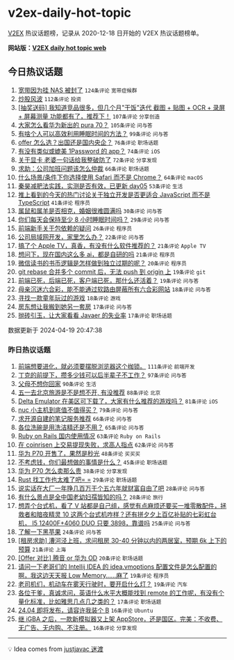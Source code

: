 # v2ex-daily-hot-topic

[V2EX](https://www.v2ex.com/) 热议话题榜，记录从 2020-12-18 日开始的 V2EX 热议话题榜单。

**网站版：[V2EX daily hot topic web](https://boojack.github.io/v2ex-daily-hot-topic-web/)**

## 今日热议话题

<!-- TODAY BEGIN -->

1. [宽带因为挂 NAS 被封了](https://www.v2ex.com/t/1033800) `124条评论` `宽带症候群`
1. [炒股风波](https://www.v2ex.com/t/1033945) `112条评论` `投资`
1. [[抽奖送码] 我知道竞品很多，但几个月"干饭"迭代 截图 + 贴图 + OCR + 录屏 + 屏幕测量 功能都有了，推荐下！](https://www.v2ex.com/t/1033803) `107条评论` `分享创造`
1. [大家怎么看华为新出的 pura 70？](https://www.v2ex.com/t/1033931) `105条评论` `问与答`
1. [有啥个人可以高效利用睡眠时间的方法？](https://www.v2ex.com/t/1033796) `99条评论` `问与答`
1. [offer 怎么选？出国还是国内央企？](https://www.v2ex.com/t/1033840) `76条评论` `职场话题`
1. [有没有类似或媲美 1Password 的 app？](https://www.v2ex.com/t/1033795) `74条评论` `iOS`
1. [关于显卡 老婆一句话给我整破防了](https://www.v2ex.com/t/1033919) `72条评论` `分享发现`
1. [求助：公司加班问题该怎么仲裁](https://www.v2ex.com/t/1033844) `66条评论` `职场话题`
1. [什么场景/条件下你选择使用 Safari 而不是 Chrome？](https://www.v2ex.com/t/1033954) `64条评论` `macOS`
1. [秦昊减肥法实践，实测是否有效，已更新 day05](https://www.v2ex.com/t/1033859) `53条评论` `生活`
1. [推上看到的今天的热门讨论关于独立开发是否更适合 JavaScript 而不是 TypeScript](https://www.v2ex.com/t/1034071) `41条评论` `程序员`
1. [属鼠和属羊是否相克，婚姻很难圆满吗](https://www.v2ex.com/t/1033951) `30条评论` `问与答`
1. [你们每天会保持至少 8 小时睡眠时间吗？](https://www.v2ex.com/t/1033935) `29条评论` `问与答`
1. [前端新手关于包依赖的疑问](https://www.v2ex.com/t/1033992) `26条评论` `程序员`
1. [公司局域网开发，家里怎么办？](https://www.v2ex.com/t/1033882) `22条评论` `问与答`
1. [搞了个 Apple TV，真香，有没有什么软件推荐的？](https://www.v2ex.com/t/1033947) `21条评论` `Apple TV`
1. [想问下，现在国内这么多 ai，都是自研的吗](https://www.v2ex.com/t/1033939) `21条评论` `程序员`
1. [微信读书的书币逻辑是怎样做到独立过期的呢？](https://www.v2ex.com/t/1033839) `20条评论` `程序员`
1. [git rebase 合并多个 commit 后，无法 push 到 origin 上](https://www.v2ex.com/t/1033881) `19条评论` `git`
1. [前端已死，后端已死，客户端已死，那什么还活着？](https://www.v2ex.com/t/1033851) `19条评论` `问与答`
1. [母亲沉迷六合彩，能不能通过软路由屏蔽所有六合彩网站](https://www.v2ex.com/t/1033984) `18条评论` `问与答`
1. [寻找一款童年玩过的游戏](https://www.v2ex.com/t/1033921) `18条评论` `游戏`
1. [房东想让我搬到她另一套房](https://www.v2ex.com/t/1033866) `17条评论` `问与答`
1. [抛砖引玉，让大家看看 Javaer 的失业率](https://www.v2ex.com/t/1033802) `17条评论` `职场话题`

数据更新于 2024-04-19 20:47:38

<!-- TODAY END -->

### 昨日热议话题

<!-- YESTERDAY BEGIN -->

1. [前端想要进化，就必须要摆脱浏览器这个枷锁。](https://www.v2ex.com/t/1033484) `111条评论` `前端开发`
1. [丁克的前提下，攒多少钱可以后半辈子不工作？](https://www.v2ex.com/t/1033524) `97条评论` `问与答`
1. [父母不想你回家](https://www.v2ex.com/t/1033612) `90条评论` `生活`
1. [五一去北京旅游是不是想不开, 有没推荐](https://www.v2ex.com/t/1033518) `88条评论` `北京`
1. [Delta Emulator 在美区可下载了，大家有什么推荐的游戏吗？](https://www.v2ex.com/t/1033473) `81条评论` `iOS`
1. [nuc 小主机到底值不值得买？](https://www.v2ex.com/t/1033486) `79条评论` `问与答`
1. [求开源自建的笔记服务推荐](https://www.v2ex.com/t/1033475) `66条评论` `问与答`
1. [各位洗碗是用洗洁精还是不用？](https://www.v2ex.com/t/1033519) `65条评论` `问与答`
1. [Ruby on Rails 国内使用情况](https://www.v2ex.com/t/1033505) `63条评论` `Ruby on Rails`
1. [在 coinrisen 上交易提现失败，求高人指点](https://www.v2ex.com/t/1033567) `62条评论` `问与答`
1. [华为 P70 开售了，果然是秒光](https://www.v2ex.com/t/1033522) `48条评论` `买买买`
1. [不考虑钱，你们最想做的事情是什么？](https://www.v2ex.com/t/1033670) `45条评论` `职场话题`
1. [华为 P70 怎么卖那么贵](https://www.v2ex.com/t/1033672) `38条评论` `分享发现`
1. [Rust 找工作也太难了吧= =](https://www.v2ex.com/t/1033729) `29条评论` `职场话题`
1. [说实话在大厂一年挣几百万干个五六年就财富自由了吧](https://www.v2ex.com/t/1033749) `28条评论` `问与答`
1. [有什么景点是全中国老幼妇孺皆知的吗？](https://www.v2ex.com/t/1033630) `28条评论` `旅行`
1. [想弄个台式机，看了 V 站都是自己组，感觉有点麻烦还要买一堆零散配件，拯救者和暗夜精灵 10 这两个台式机咋样？还有拼夕夕上百亿补贴的七彩虹台机， I5 12400F+4060 DUO 只要 3898，靠谱吗](https://www.v2ex.com/t/1033478) `25条评论` `问与答`
1. [了解一下黑苹果](https://www.v2ex.com/t/1033594) `24条评论` `问与答`
1. [[租房求助] 漕河泾上班，求问租房 30-40 分钟以内的两居室，预期 6k 上下的预算](https://www.v2ex.com/t/1033479) `21条评论` `上海`
1. [[Offer 对比] 腾音 or 华为 OD](https://www.v2ex.com/t/1033525) `20条评论` `职场话题`
1. [请问一下老哥们的 Intellij IDEA 的 idea.vmoptions 配置文件是怎么配置的啊，我这边天天报 Low Memory……麻了](https://www.v2ex.com/t/1033679) `19条评论` `程序员`
1. [老司机们，机动车在雾天行驶时，要开启什么灯？](https://www.v2ex.com/t/1033611) `19条评论` `汽车`
1. [各位干爹，真诚求问，英语什么水平大概能找到 remote 的工作呢，有没有个量化标准，比如雅思几点几之类的？](https://www.v2ex.com/t/1033472) `17条评论` `职场话题`
1. [24.04 即将发布，请容许我装个 B](https://www.v2ex.com/t/1033646) `16条评论` `Ubuntu`
1. [继 iGBA 之后，一款新模拟器又上架 AppStore，还是国区。完美：不收费、无广告、无内购、不注册。](https://www.v2ex.com/t/1033544) `16条评论` `分享发现`

<!-- YESTERDAY END -->

---

💡 Idea comes from [justjavac 迷渡](https://github.com/justjavac/)
